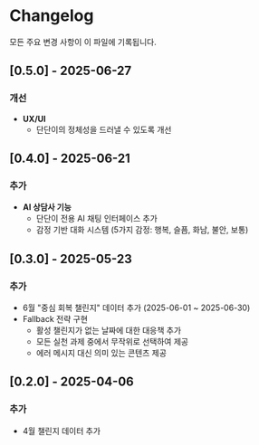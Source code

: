 # Changelog

모든 주요 변경 사항이 이 파일에 기록됩니다.

## [0.5.0] - 2025-06-27

### 개선
- **UX/UI**
  - 단단이의 정체성을 드러낼 수 있도록 개선 

## [0.4.0] - 2025-06-21

### 추가
- **AI 상담사 기능**
  - 단단이 전용 AI 채팅 인터페이스 추가
  - 감정 기반 대화 시스템 (5가지 감정: 행복, 슬픔, 화남, 불안, 보통)
  
## [0.3.0] - 2025-05-23

### 추가
- 6월 "중심 회복 챌린지" 데이터 추가 (2025-06-01 ~ 2025-06-30)
- Fallback 전략 구현
  - 활성 챌린지가 없는 날짜에 대한 대응책 추가
  - 모든 실천 과제 중에서 무작위로 선택하여 제공
  - 에러 메시지 대신 의미 있는 콘텐츠 제공

## [0.2.0] - 2025-04-06

### 추가
- 4월 챌린지 데이터 추가 